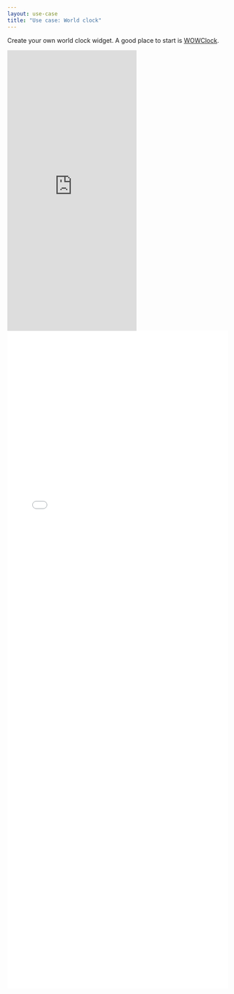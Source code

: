 ```yaml
---
layout: use-case
title: "Use case: World clock"
---
```


<p>
    Create your own world clock widget. A good place to start is <a href="/tools/wowclock/editor">WOWClock</a>.
</p>

<iframe width="295" height="640" src="https://www.youtube-nocookie.com/embed/X5fLiBz-g_0?controls=1&rel=0" frameborder="0" allow="accelerometer; autoplay; encrypted-media; gyroscope; picture-in-picture" allowfullscreen></iframe>
<br>

<iframe src="/tools/wowclock/editor" width="100%" height="1500" frameborder="0" scrolling="auto"></iframe>
